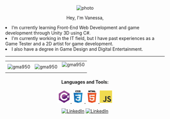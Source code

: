   <div align=center>
      <img src="https://doodleipsum.com/700x394/avatar-4?i=5be37c301cf68f37abb4fa3eb1bb55dd" alt="photo" height="100">
  </div>
  <div align=center>
  <p> Hey, I'm Vanessa, </p>
  </div>
  <div align=left>
  <li> I’m currently learning Front-End Web Development and game development through Unity 3D using C#.
  <li> I'm currently working in the IT field, but I have past experiences as a Game Tester and a 2D artist for game development. </li>
  <li> I also have a degree in Game Design and Digital Entertainment. </li>
  </div>

---------------------------------------------------------------------------------------------------------------------

<table align="center">
  <tr>
  <td><img src="https://github-readme-stats.vercel.app/api/top-langs?username=vnsoff&show_icons=true&theme=dark&locale=en&layout=compact" alt="gma950" /></td>
  <td><img src="https://github-readme-stats.vercel.app/api?username=vnsoff&show_icons=true&theme=dark&locale=en" alt="gma950" /></td>
  <td><img src="https://github-readme-streak-stats.herokuapp.com/?user=vnsoff&theme=dark" alt="gma950" /></p>
  </tr>
  </table>

<h4 align="center">Languages and Tools:</h4>
<p align="center"> <a href="https://www.w3schools.com/cs/" target="_blank" rel="noreferrer"> <img src="https://raw.githubusercontent.com/devicons/devicon/master/icons/csharp/csharp-original.svg" alt="csharp" width="40" height="40"/> </a> <a href="https://www.w3schools.com/css/" target="_blank" rel="noreferrer"> <img src="https://raw.githubusercontent.com/devicons/devicon/master/icons/css3/css3-original-wordmark.svg" alt="css3" width="40" height="40"/> </a> <a href="https://www.w3.org/html/" target="_blank" rel="noreferrer"> <img src="https://raw.githubusercontent.com/devicons/devicon/master/icons/html5/html5-original-wordmark.svg" alt="html5" width="40" height="40"/> </a> <a href="https://developer.mozilla.org/en-US/docs/Web/JavaScript" target="_blank" rel="noreferrer"> <img src="https://raw.githubusercontent.com/devicons/devicon/master/icons/javascript/javascript-original.svg" alt="javascript" width="40" height="40"/> </a> </p>
  <div align=center>
  <a href="https://www.linkedin.com/in/vnsoff/"><img src="https://img.shields.io/badge/Linkedin-0077b5?style=flat&logo=linkedin" alt="LinkedIn" /></a>
  <a href="https://www.artstation.com/vnsoff"><img src="https://img.shields.io/badge/-ArtStation-2A79C6?style=flat-square&logo=ArtStation&logoColor=white" alt="LinkedIn" /></a>  
  </div>
